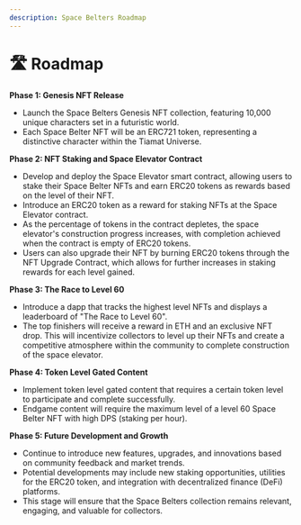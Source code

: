 ```yaml
---
description: Space Belters Roadmap
---
```


# 🛣 Roadmap

**Phase 1: Genesis NFT Release**

* Launch the Space Belters Genesis NFT collection, featuring 10,000 unique characters set in a futuristic world.
* Each Space Belter NFT will be an ERC721 token, representing a distinctive character within the Tiamat Universe.&#x20;

**Phase 2: NFT Staking and Space Elevator Contract**

* Develop and deploy the Space Elevator smart contract, allowing users to stake their Space Belter NFTs and earn ERC20 tokens as rewards based on the level of their NFT.&#x20;
* Introduce an ERC20 token as a reward for staking NFTs at the Space Elevator contract.
* As the percentage of tokens in the contract depletes, the space elevator's construction progress increases, with completion achieved when the contract is empty of ERC20 tokens.
* Users can also upgrade their NFT by burning ERC20 tokens through the NFT Upgrade Contract, which allows for further increases in staking rewards for each level gained.

**Phase 3: The Race to Level 60**&#x20;

* Introduce a dapp that tracks the highest level NFTs and displays a leaderboard of "The Race to Level 60".
* The top finishers will receive a reward in ETH and an exclusive NFT drop. This will incentivize collectors to level up their NFTs and create a competitive atmosphere within the community to complete construction of the space elevator.

**Phase 4: Token Level Gated Content**

* Implement token level gated content that requires a certain token level to participate and complete successfully.
* Endgame content will require the maximum level of a level 60 Space Belter NFT with high DPS (staking per hour).

**Phase 5: Future Development and Growth**

* Continue to introduce new features, upgrades, and innovations based on community feedback and market trends.
* Potential developments may include new staking opportunities, utilities for the ERC20 token, and integration with decentralized finance (DeFi) platforms.
* This stage will ensure that the Space Belters collection remains relevant, engaging, and valuable for collectors.
